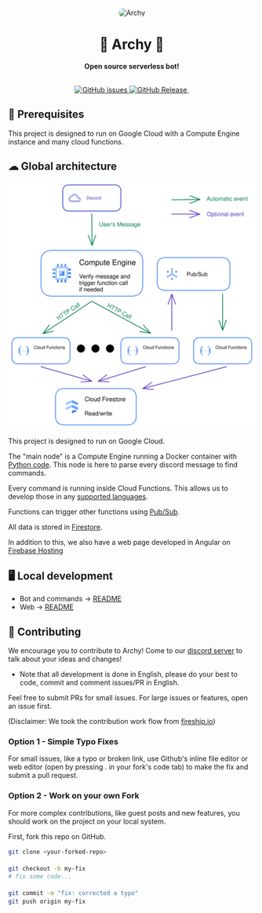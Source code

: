 <div align="center">
  <br>
  <img alt="Archy" style="border-radius: 15px;" src="https://cdn.discordapp.com/app-icons/964693548396068916/9f6194753dba6ed1eaa4ee989deae149.png?size=512" width="300px">
  <h1>🐸 Archy 🐸</h1>
  <strong>Open source serverless bot!</strong>
</div>
<br>
<p align="center">
  <a href="https://github.com/ArmandBriere/archy/issues">
    <img src="https://img.shields.io/github/issues/ArmandBriere/archy" alt="GitHub issues">
  </a>
  <a href="https://github.com/ArmandBriere/archy/releases">
    <img src="https://img.shields.io/github/v/release/ArmandBriere/archy" alt="GitHub Release">
  </a>
  <a href="https://discord.gg/y76YCwFp3d">
    <img src="https://discordapp.com/api/guilds/964701887540645908/widget.png" alt="">
  </a>
</p>

## 📖 Prerequisites

This project is designed to run on Google Cloud with a Compute Engine instance and many cloud functions.

## ☁ Global architecture

<div align="center">
  <img src="./assets/architeture.svg" alt="Project architecture">
</div>

This project is designed to run on Google Cloud.

The "main node" is a Compute Engine running a Docker container with [Python code](https://github.com/ArmandBriere/Archy/blob/main/src/main.py). This node is here to parse every discord message to find commands.

Every command is running inside Cloud Functions. This allows us to develop those in any [supported languages](https://cloud.google.com/functions/docs/writing).

Functions can trigger other functions using [Pub/Sub](https://cloud.google.com/pubsub/docs/overview).

All data is stored in [Firestore](https://firebase.google.com/docs/firestore).

In addition to this, we also have a web page developed in Angular on [Firebase Hosting](https://firebase.google.com/docs/hosting)

## 🖥️ Local development

- Bot and commands -> [README](https://github.com/ArmandBriere/Archy/blob/main/src/README.md)
- Web -> [README](https://github.com/ArmandBriere/Archy/blob/main/web/README.py)

## 🤝 Contributing

We encourage you to contribute to Archy! Come to our [discord server](https://discord.gg/y76YCwFp3d) to talk about your ideas and changes!

- Note that all development is done in English, please do your best to code, commit and comment issues/PR in English.

Feel free to submit PRs for small issues. For large issues or features, open an issue first.

(Disclaimer: We took the contribution work flow from [fireship.io](https://github.com/fireship-io/fireship.io))

### Option 1 - Simple Typo Fixes

For small issues, like a typo or broken link, use Github's inline file editor or web editor (open by pressing . in your fork's code tab) to make the fix and submit a pull request.

### Option 2 - Work on your own Fork

For more complex contributions, like guest posts and new features, you should work on the project on your local system.

First, fork this repo on GitHub.

```bash
git clone <your-forked-repo>

git checkout -b my-fix
# fix some code...

git commit -m "fix: corrected a typo"
git push origin my-fix
```
